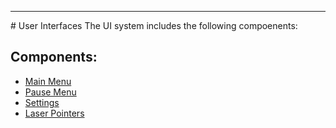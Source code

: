 <hr>
# User Interfaces
The UI system includes the following compoenents:<br />

## Components:
- [Main Menu](/valvevr/ui/main-menu)
- [Pause Menu](/valvevr/ui/pause-menu)
- [Settings](/valvevr/ui/settings)
- [Laser Pointers](/valvevr/ui/laser-pointers)
